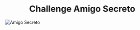 <h1 align="center"> Challenge Amigo Secreto </h1>

![Amigo Secreto](https://cdn-icons-png.flaticon.com/512/4473/4473897.png)
